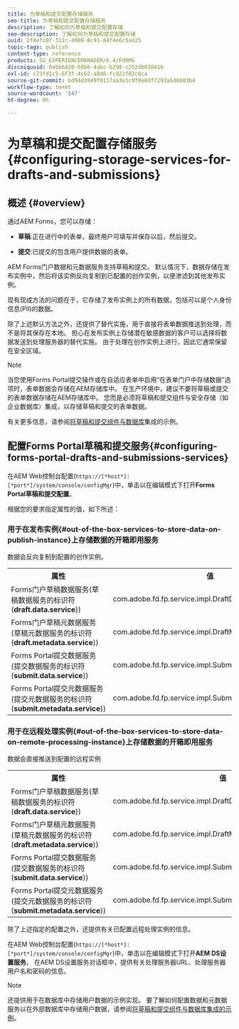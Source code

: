 ```yaml
---
title: 为草稿和提交配置存储服务
seo-title: 为草稿和提交配置存储服务
description: 了解如何为草稿和提交配置存储
seo-description: 了解如何为草稿和提交配置存储
uuid: 2f4efc07-312c-4908-8c91-84f4e6c5ad25
topic-tags: publish
content-type: reference
products: SG_EXPERIENCEMANAGER/6.4/FORMS
discoiquuid: 6ebb6420-68b6-4abc-b298-c252db038416
exl-id: c73fd1c5-6f3f-4c62-a8d6-fcd22f02c0ca
source-git-commit: bd94d3949f0117aa3e1c9f0e84f7293a5d6b03b4
workflow-type: tm+mt
source-wordcount: '547'
ht-degree: 0%

---
```


# 为草稿和提交配置存储服务{#configuring-storage-services-for-drafts-and-submissions}

## 概述 {#overview}

通过AEM Forms，您可以存储：

* **草稿**:正在进行中的表单，最终用户可填写并保存以后，然后提交。

* **提交**:已提交的包含用户提供数据的表单。

AEM Forms门户数据和元数据服务支持草稿和提交。 默认情况下，数据存储在发布实例中，然后将该实例反向复制到已配置的创作实例，以便渗滤到其他发布实例。

现有现成方法的问题在于，它存储了发布实例上的所有数据，包括可以是个人身份信息(PII)的数据。

除了上述默认方法之外，还提供了替代实施，用于直接将表单数据推送到处理，而不是将其保存在本地。 担心在发布实例上存储潜在敏感数据的客户可以选择将数据发送到处理服务器的替代实施。 由于处理在创作实例上进行，因此它通常保留在安全区域。

>[!NOTE]
>
>当您使用Forms Portal提交操作或在自适应表单中启用“在表单门户中存储数据”选项时，表单数据会存储在AEM存储库中。 在生产环境中，建议不要将草稿或提交的表单数据存储在AEM存储库中。 您而是必须将草稿和提交组件与安全存储（如企业数据库）集成，以存储草稿和提交的表单数据。
>
>有关更多信息，请参阅[将草稿和提交组件与数据库](/help/forms/using/integrate-draft-submission-database.md)集成的示例。

## 配置Forms Portal草稿和提交服务{#configuring-forms-portal-drafts-and-submissions-services}

在AEM Web控制台配置(`https://[*host*]:[*port*]/system/console/configMgr`)中，单击以在编辑模式下打开&#x200B;**Forms Portal草稿和提交配置**。

根据您的要求指定属性的值，如下所述：

### 用于在发布实例{#out-of-the-box-services-to-store-data-on-publish-instance}上存储数据的开箱即用服务

数据会反向复制到配置的创作实例。

<table> 
 <tbody>
  <tr>
   <th>属性</th> 
   <th>值</th> 
  </tr>
  <tr>
   <td>Forms门户草稿数据服务(草稿数据服务的标识符(<strong>draft.data.service</strong>))</td> 
   <td>com.adobe.fd.fp.service.impl.DraftDataServiceImpl<br /> </td> 
  </tr>
  <tr>
   <td>Forms门户草稿元数据服务(草稿元数据服务的标识符(<strong>draft.metadata.service</strong>))</td> 
   <td>com.adobe.fd.fp.service.impl.DraftMetadataServiceImpl<br /> </td> 
  </tr>
  <tr>
   <td>Forms Portal提交数据服务(提交数据服务的标识符(<strong>submit.data.service</strong>))</td> 
   <td>com.adobe.fd.fp.service.impl.SubmitDataServiceImpl<br /> </td> 
  </tr>
  <tr>
   <td>Forms Portal提交元数据服务(提交元数据服务的标识符(<strong>submit.metadata.service</strong>))</td> 
   <td>com.adobe.fd.fp.service.impl.SubmitMetadataServiceImpl<br /> </td> 
  </tr>
 </tbody>
</table>

### 用于在远程处理实例{#out-of-the-box-services-to-store-data-on-remote-processing-instance}上存储数据的开箱即用服务

数据会直接推送到配置的远程实例

<table> 
 <tbody>
  <tr>
   <th>属性</th> 
   <th>值</th> 
  </tr>
  <tr>
   <td>Forms门户草稿数据服务(草稿数据服务的标识符(<strong>draft.data.service</strong>))</td> 
   <td>com.adobe.fd.fp.service.impl.DraftDataServiceRemoteImpl<br /> </td> 
  </tr>
  <tr>
   <td>Forms门户草稿元数据服务(草稿元数据服务的标识符(<strong>draft.metadata.service</strong>))</td> 
   <td>com.adobe.fd.fp.service.impl.DraftMetadataServiceRemoteImpl<br /> </td> 
  </tr>
  <tr>
   <td>Forms Portal提交数据服务(提交数据服务的标识符(<strong>submit.data.service</strong>))</td> 
   <td>com.adobe.fd.fp.service.impl.SubmitDataServiceRemoteImpl<br /> </td> 
  </tr>
  <tr>
   <td>Forms Portal提交元数据服务(提交元数据服务的标识符(<strong>submit.metadata.service</strong>))</td> 
   <td>com.adobe.fd.fp.service.impl.SubmitMetadataServiceRemoteImpl<br /> </td> 
  </tr>
 </tbody>
</table>

除了上述指定的配置之外，还提供有关已配置远程处理实例的信息。

在AEM Web控制台配置(`https://[*host*]:[*port*]/system/console/configMgr`)中，单击以在编辑模式下打开&#x200B;**AEM DS设置服务**。 在AEM DS设置服务对话框中，提供有关处理服务器URL、处理服务器用户名和密码的信息。

>[!NOTE]
>
>还提供用于在数据库中存储用户数据的示例实现。 要了解如何配置数据和元数据服务以在外部数据库中存储用户数据，请参阅[将草稿和提交组件与数据库集成的示例](/help/forms/using/integrate-draft-submission-database.md)。

